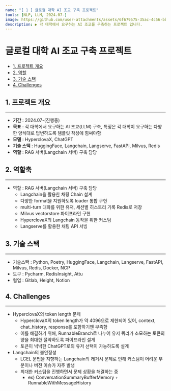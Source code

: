 ```yaml
---
name: "[ 1 ] 글로컬 대학 AI 조교 구축 프로젝트"
tools: [NLP, LLM, 2024.07-]
image: https://github.com/user-attachments/assets/6f679575-35ac-4c56-bb0b-205f21dec080
description: ▶️ 각 대학에서 요구하는 AI 조교를 구축하는 프로젝트 입니다. 
---
```


# 글로컬 대학 AI 조교 구축 프로젝트
- [1. 프로젝트 개요](#1-프로젝트-개요)
- [2. 역할](#2-역할)
- [3. 기술 스택](#3-기술-스택)
- [4. Challenges](#4-challenges)

## 1. 프로젝트 개요
---
- **기간** : 2024.07-(진행중)
- **목표** : 각 대학에서 요구하는 AI 조교(LLM) 구축, 특징은 각 대학이 요구하는 다양한 양식대로 답변하도록 템플릿 작성에 힘써야함
- **모델** : HyperclovaX, ChatGPT
- **기술 스택** : HuggingFace, Langchain, Langserve, FastAPI, Milvus, Redis
- **역할** : RAG 서버(Langchain 서버) 구축 담당

## 2. 역할축
---
- 역할 : RAG 서버(Langchain 서버) 구축 담당
  - Langchain을 활용한 채팅 Chain 설계
  - 다양한 format을 지원하도록 loader 통합 구현
  - multi-turn 대화를 위한 유저, 세션별 히스토리 기록 Redis로 저장
  - Milvus vectorstore 파이프라인 구현
  - HyperclovaX의 Langchain 동작을 위한 커스텀
  - Langserve를 활용한 채팅 API 서빙

## 3. 기술 스택
---
- 기술스택 : Python, Poetry, HuggingFace, Langchain, Langserve, FastAPI, Milvus, Redis, Docker, NCP
- 도구 : Pycharm, RedisInsight, Attu 
- 협업 : Gitlab, Height, Notion

## 4. Challenges
---
- HyperclovaX의 token length 문제
  - HyperclovaX의 token length가 약 4096으로 제한되어 있어, context, chat_history, response를 포함하기엔 부족함
  - 이를 해결하기 위해, RunnableBranch로 나누어 유저 쿼리가 소모하는 토큰의 양을 최대한 절약하도록 파이프라인 설계
  - 토큰이 넉넉한 ChatGPT로의 유저 선택이 가능하도록 설계
- Langchain의 불안정성
  - LCEL 문법을 지향하는 Langchain의 레거시 문제로 인해 커스텀이 어려운 부분이나 버전 이슈가 자주 발생
  - 최대한 커스텀을 진행하면서 문제 상황을 해결하는 중
    - ex) ConversationSummaryBufferMemory + RunnableWithMessageHistory 
